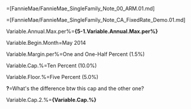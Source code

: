 =[FannieMae/FannieMae_SingleFamily_Note_00_ARM.01.md]

=[FannieMae/FannieMae_SingleFamily_Note_CA_FixedRate_Demo.01.md]

Variable.Annual.Max.per%=<b>{5-1.Variable.Annual.Max.per%}</b>

Variable.Begin.Month=May 2014

Variable.Margin.per%=One and One-Half Percent (1.5%)

Variable.Cap.%=Ten Percent (10.0%)

Variable.Floor.%=Five Percent (5.0%)

<b>?</b>=What's the difference btw this cap and the other one?

Variable.Cap.2.%=<b>{Variable.Cap.%}</b>